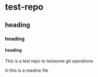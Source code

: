 # test-repo
## heading
### heading
#### heading
This is a test repo to testsome git operations

hi this is a readme file
